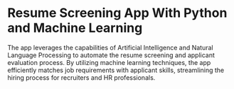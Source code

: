 
# Resume Screening App With Python and Machine Learning 
 The app leverages the capabilities of Artificial Intelligence and Natural Language Processing to automate the resume screening and applicant evaluation process. By utilizing machine learning techniques, the app efficiently matches job requirements with applicant skills, streamlining the hiring process for recruiters and HR professionals.
